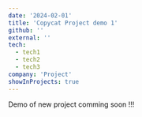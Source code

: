 ```yaml
---
date: '2024-02-01'
title: 'Copycat Project demo 1'
github: ''
external: ''
tech:
  - tech1
  - tech2
  - tech3
company: 'Project'
showInProjects: true
---
```


Demo of new project comming soon !!!
